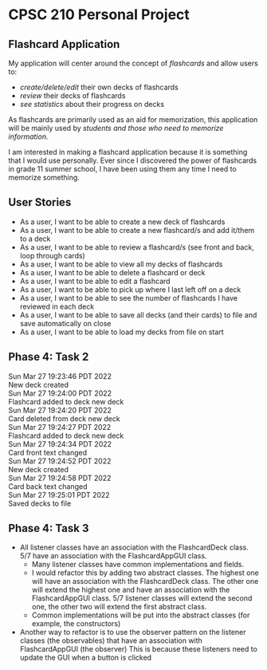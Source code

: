 # CPSC 210 Personal Project

## Flashcard  Application

My application will center around the concept
of *flashcards* and allow users to:

- *create/delete/edit* their own decks of flashcards
- *review* their decks of flashcards
- *see statistics* about their progress on decks

As flashcards are primarily used as an aid for memorization, 
this application will be mainly used by *students and those
who need to memorize information.*

I am interested in making a flashcard application because it is
something that I would use personally. Ever since I discovered the 
power of flashcards in grade 11 summer school, I have been using them
any time I need to memorize something.

## User Stories

- As a user, I want to be able to create a new deck of flashcards
- As a user, I want to be able to create a new flashcard/s and add it/them to a deck
- As a user, I want to be able to review a flashcard/s (see front and back, loop through cards)
- As a user, I want to be able to view all my decks of flashcards
- As a user, I want to be able to delete a flashcard or deck
- As a user, I want to be able to edit a flashcard
- As a user, I want to be able to pick up where I last left off on a deck
- As a user, I want to be able to see the number of flashcards I have reviewed in each deck
- As a user, I want to be able to save all decks (and their cards) to file and save automatically on close
- As a user, I want to be able to load my decks from file on start

## Phase 4: Task 2

Sun Mar 27 19:23:46 PDT 2022 \
New deck created \
Sun Mar 27 19:24:00 PDT 2022 \
Flashcard added to deck new deck \
Sun Mar 27 19:24:20 PDT 2022 \
Card deleted from deck new deck \
Sun Mar 27 19:24:27 PDT 2022 \
Flashcard added to deck new deck \
Sun Mar 27 19:24:34 PDT 2022 \
Card front text changed \
Sun Mar 27 19:24:52 PDT 2022 \
New deck created \
Sun Mar 27 19:24:58 PDT 2022 \
Card back text changed \
Sun Mar 27 19:25:01 PDT 2022 \
Saved decks to file

## Phase 4: Task 3
- All listener classes have an association with the FlashcardDeck class. 5/7 have an association 
  with the FlashcardAppGUI class.
  - Many listener classes have common implementations and fields.
  - I would refactor this by adding two abstract classes. The highest one will have an association with the 
    FlashcardDeck class. The other one will extend the highest one and have an association 
    with the FlashcardAppGUI class.
    5/7 listener classes will extend the second one, the other two will extend the first abstract class.
  - Common implementations will be put into the abstract classes (for example, the constructors)
- Another way to refactor is to use the observer pattern on the listener classes (the observables) that have 
  an association with FlashcardAppGUI (the observer)
  This is because these listeners need to update the GUI when a button is clicked

 